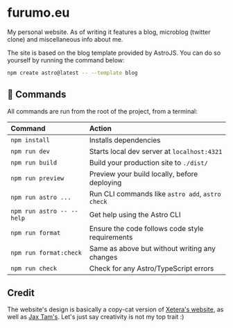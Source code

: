 # furumo.eu

My personal website. As of writing it features a blog, microblog (twitter clone) and miscellaneous info about me.

The site is based on the blog template provided by AstroJS. You can do so yourself by running the command below:

```sh
npm create astro@latest -- --template blog
```

## 🧞 Commands

All commands are run from the root of the project, from a terminal:

| Command                   | Action                                           |
| :------------------------ | :----------------------------------------------- |
| `npm install`             | Installs dependencies                            |
| `npm run dev`             | Starts local dev server at `localhost:4321`      |
| `npm run build`           | Build your production site to `./dist/`          |
| `npm run preview`         | Preview your build locally, before deploying     |
| `npm run astro ...`       | Run CLI commands like `astro add`, `astro check` |
| `npm run astro -- --help` | Get help using the Astro CLI                     |
| `npm run format`          | Ensure the code follows code style requirements  |
| `npm run format:check`    | Same as above but without writing any changes    |
| `npm run check`           | Check for any Astro/TypeScript errors            |

## Credit

The website's design is basically a copy-cat version of [Xetera's website](https://github.com/Xetera/xetera.dev), as well as [Jax Tam's](https://github.com/EnhancedJax/jaxtam.dev). Let's just say creativity is not my top trait :)
